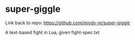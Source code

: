 # super-giggle

Link back to repo: https://github.com/mindy-m/super-giggle

A text-based fight in Lua, given fight-spec.txt
